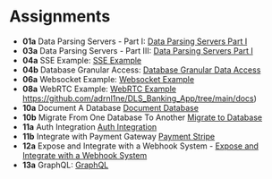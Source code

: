 # Assignments

- **01a** <Individual> Data Parsing Servers - Part I: [Data Parsing Servers Part I](./01a_03a_Data_parsing_servers_Part_I)
- **03a** <Individual> Data Parsing Servers - Part III: [Data Parsing Servers Part I](./01a_03a_Data_parsing_servers_Part_I)
- **04a** <Individual> SSE Example: [SSE Example](./04a_SSE_Example)
- **04b** <Pair> Database Granular Access: [Database Granular Data Access](./04b_Database_granular_data_access-main)
- **06a** Websocket Example: [Websocket Example](./06a_Websocket_Example)
- **08a** WebRTC Example: [WebRTC Example](./08a_WebRTC_Example)
https://github.com/adrnl1ne/DLS_Banking_App/tree/main/docs)
- **10a** Document A Database [Document Database](./10a_Document_A_Database)
- **10b** Migrate From One Database To Another [Migrate to Database](./10b_Migrate_From_One_Database_To_Another)
- **11a** Auth Integration [Auth Integration](./11a_Auth_Integration)
- **11b** Integrate with Payment Gateway [Payment Stripe](./11b_Integrate_with_payment)
- **12a** <Pair> Expose and Integrate with a Webhook System - [Expose and Integrate with a Webhook System](./12a._Expose_and_integrate_with_a_webhook_system)
- **13a** GraphQL: [GraphQL](./13a_GraphQL)